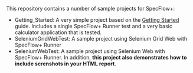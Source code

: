 This repository contains a number of sample projects for SpecFlow+:

* Getting_Started: A very simple project based on the [Getting Started](http://www.specflow.org/getting-started/) guide. Includes a single SpecFlow+ Runner test and a very basic calculator application that is tested.
* SeleniumGridWebTest: A sample project using Selenium Grid Web with SpecFlow+ Runner
* SeleniumWebTest: A sample project using Selenium Web with SpecFlow+ Runner. In addition, **this project also demonstrates how to include screnshots in your HTML report**.

